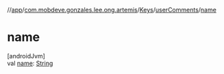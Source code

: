 //[app](../../../../index.md)/[com.mobdeve.gonzales.lee.ong.artemis](../../index.md)/[Keys](../index.md)/[userComments](index.md)/[name](name.md)

# name

[androidJvm]\
val [name](name.md): [String](https://kotlinlang.org/api/latest/jvm/stdlib/kotlin/-string/index.html)
